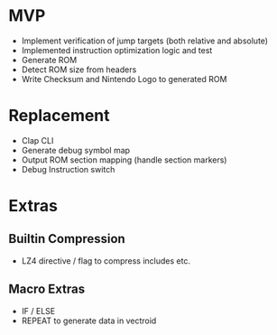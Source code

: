 # MVP

- Implement verification of jump targets (both relative and absolute)
- Implemented instruction optimization logic and test
- Generate ROM
- Detect ROM size from headers
- Write Checksum and Nintendo Logo to generated ROM

# Replacement

- Clap CLI
- Generate debug symbol map
- Output ROM section mapping (handle section markers)
- Debug Instruction switch

# Extras

## Builtin Compression

- LZ4 directive / flag to compress includes etc.

## Macro Extras

- IF / ELSE 
- REPEAT to generate data in vectroid

